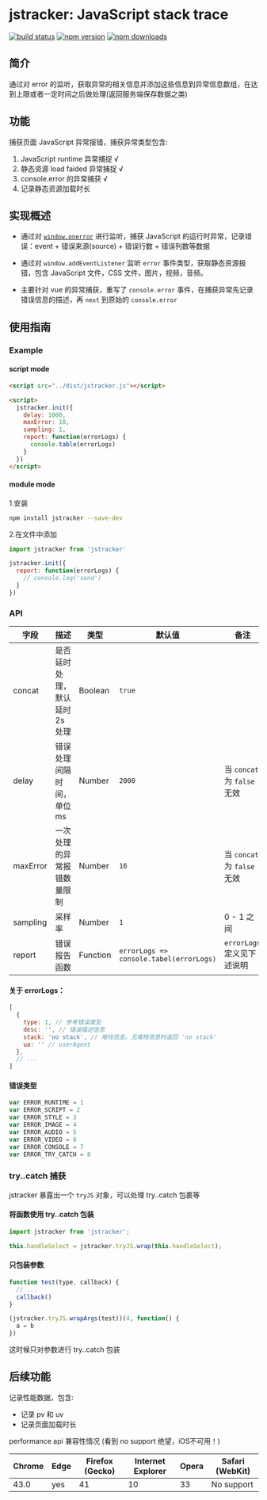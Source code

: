 # jstracker: JavaScript stack trace

[![build status](https://img.shields.io/travis/CurtisCBS/monitor/master.svg?style=flat-square)](https://travis-ci.org/CurtisCBS/monitor)
[![npm version](https://img.shields.io/npm/v/jstracker.svg?style=flat-square)](https://www.npmjs.com/package/tstracker)
[![npm downloads](https://img.shields.io/npm/dm/tstracker.svg?style=flat-square)](https://www.npmjs.com/package/tstracker)

## 简介

通过对 error 的监听，获取异常的相关信息并添加这些信息到异常信息数组，在达到上限或者一定时间之后做处理(返回服务端保存数据之类)

## 功能

捕获页面 JavaScript 异常报错，捕获异常类型包含:

1. JavaScript runtime 异常捕捉 √
2. 静态资源 load faided 异常捕捉 √
3. console.error 的异常捕获 √
4. 记录静态资源加载时长

## 实现概述

* 通过对 [`window.onerror`](https://developer.mozilla.org/en/docs/Web/API/GlobalEventHandlers/onerror) 进行监听，捕获 JavaScript 的运行时异常，记录错误：event + 错误来源(source) + 错误行数 + 错误列数等数据

* 通过对 `window.addEventListener` 监听 `error` 事件类型，获取静态资源报错，包含 JavaScript 文件，CSS 文件，图片，视频，音频。

* 主要针对 vue 的异常捕获，重写了 `console.error` 事件，在捕获异常先记录错误信息的描述，再 `next` 到原始的 `console.error`

## 使用指南

### Example

#### script mode

```html
<script src="../dist/jstracker.js"></script>

<script>
  jstracker.init({
    delay: 1000,
    maxError: 10,
    sampling: 1,
    report: function(errorLogs) {
      console.table(errorLogs)
    }
  })
</script>
```

#### module mode

1.安装

```sh
npm install jstracker --save-dev
```

2.在文件中添加

```javascript
import jstracker from 'jstracker'

jstracker.init({
  report: function(errorLogs) {
    // console.log('send')
  }
})
```

### API

| 字段       | 描述                | 类型       | 默认值                                     | 备注                      |
| -------- | ----------------- | -------- | --------------------------------------- | ----------------------- |
| concat   | 是否延时处理，默认延时 2s 处理 | Boolean  | `true`                                  |                         |
| delay    | 错误处理间隔时间，单位 ms    | Number   | `2000`                                  | 当 `concat` 为 `false` 无效 |
| maxError | 一次处理的异常报错数量限制     | Number   | `16`                                    | 当 `concat` 为 `false` 无效 |
| sampling | 采样率               | Number   | `1`                                     | 0 - 1 之间                |
| report   | 错误报告函数            | Function | `errorLogs => console.tabel(errorLogs)` | `errorLogs` 定义见下述说明     |

#### 关于 errorLogs：

```javascript
[
  {
    type: 1, // 参考错误类型
    desc: '', // 错误描述信息
    stack: 'no stack', // 堆栈信息。无堆栈信息时返回 'no stack'
    ua: '' // userAgent
  },
  // ...
]
```

#### 错误类型

```javascript
var ERROR_RUNTIME = 1
var ERROR_SCRIPT = 2
var ERROR_STYLE = 3
var ERROR_IMAGE = 4
var ERROR_AUDIO = 5
var ERROR_VIDEO = 6
var ERROR_CONSOLE = 7
var ERROR_TRY_CATCH = 8
```

### try..catch 捕获

jstracker 暴露出一个 `tryJS` 对象，可以处理 try..catch 包裹等

#### 将函数使用 try..catch 包装

```javascript
import jstracker from 'jstracker';

this.handleSelect = jstracker.tryJS.wrap(this.handleSelect);
```

#### 只包装参数

```javascript
function test(type, callback) {
  // ...
  callback()
}

(jstracker.tryJS.wrapArgs(test))(4, function() {
  a = b
})
```

这时候只对参数进行 try..catch 包装

## 后续功能

记录性能数据，包含:

* 记录 pv 和 uv
* 记录页面加载时长

performance api 兼容性情况 (看到 no support 绝望，iOS不可用！)

| Chrome | Edge | Firefox (Gecko) | Internet Explorer | Opera | Safari (WebKit) |
| ------ | ---- | --------------- | ----------------- | ----- | --------------- |
| 43.0   | yes  | 41              | 10                | 33    | No support      |
